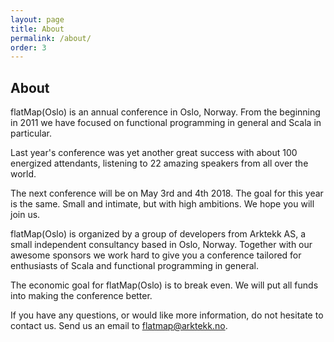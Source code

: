```yaml
---
layout: page
title: About
permalink: /about/
order: 3
---
```


## About

flatMap(Oslo) is an annual conference in Oslo, Norway.
From the beginning in 2011 we have focused on functional programming in general
and Scala in particular.

Last year's conference was yet another great success with about 100 energized
attendants, listening to 22 amazing speakers from all over the world.

The next conference will be on May 3rd and 4th 2018.
The goal for this year is the same. Small and intimate, but with high ambitions.
We hope you will join us.


flatMap(Oslo) is organized by a group of developers from Arktekk AS, a small
independent consultancy based in Oslo, Norway.
Together with our awesome sponsors we work hard to give you a conference
tailored for enthusiasts of Scala and functional programming in general.

The economic goal for flatMap(Oslo) is to break even. We will put all funds into
making the conference better.

If you have any questions, or would like more information, do not hesitate to
contact us. Send us an email to [flatmap@arktekk.no](mailto:flatmap@arktekk.no).
